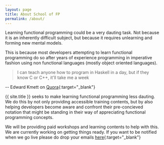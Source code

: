 ```yaml
---
layout: page
title: About School of FP
permalink: /about/
---
```


Learning functional programming could be a very dauting task. Not because it is an inherently difficult subject, but because it requires unlearning and forming new mental models.

This is because most developers attempting to learn functional programming do so after years of experience programming in imperative fashion using non functional languages (mostly object oriented languages).

> I can teach anyone how to program in Haskell in a day, but if they know C or C++, it'll take me a week

-- Edward Kmett on [Quora](https://www.quora.com/What-is-your-review-of-Learn-You-a-Haskell-2011-book/answer/Edward-Kmett){:target="_blank"}

{{ site.title }} seeks to make learning functional programming less dauting. We do this by not only providing accessible training contents, but by also helping developers become aware and confront their pre-concieved notation that might be standing in their way of appreciating functional programming concepts.

We will be providing paid workshops and learning contents to help with this. We are currently working on getting things ready. If you want to be notified when we go live please do drop your emails [here](https://mailchi.mp/c8ba4012f9e2/school-of-fp){:target="_blank"}

